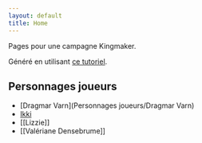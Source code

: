 ```yaml
---
layout: default
title: Home
---
```

Pages pour une campagne Kingmaker.

Généré en utilisant [ce tutoriel](https://nicolas-van.github.io/easy-markdown-to-github-pages).

## Personnages joueurs
- [Dragmar Varn](Personnages joueurs/Dragmar Varn)
- [Ikki](Ikki)
- [[Lizzie]]
- [[Valériane Densebrume]]

